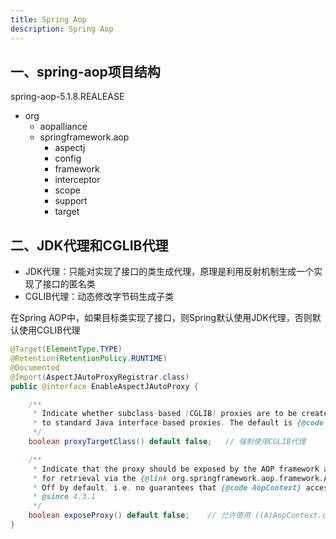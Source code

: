 ```yaml
---
title: Spring Aop
description: Spring Aop
---
```


## 一、spring-aop项目结构

spring-aop-5.1.8.REALEASE

- org
  - aopalliance
  - springframework.aop
    - aspectj
    - config
    - framework
    - interceptor
    - scope
    - support
    - target

## 二、JDK代理和CGLIB代理

- JDK代理：只能对实现了接口的类生成代理，原理是利用反射机制生成一个实现了接口的匿名类
- CGLIB代理：动态修改字节码生成子类

在Spring AOP中，如果目标类实现了接口，则Spring默认使用JDK代理，否则默认使用CGLIB代理

```java
@Target(ElementType.TYPE)
@Retention(RetentionPolicy.RUNTIME)
@Documented
@Import(AspectJAutoProxyRegistrar.class)
public @interface EnableAspectJAutoProxy {

    /**
     * Indicate whether subclass-based (CGLIB) proxies are to be created as opposed
     * to standard Java interface-based proxies. The default is {@code false}.
     */
    boolean proxyTargetClass() default false;   // 强制使用CGLIB代理

    /**
     * Indicate that the proxy should be exposed by the AOP framework as a {@code ThreadLocal}
     * for retrieval via the {@link org.springframework.aop.framework.AopContext} class.
     * Off by default, i.e. no guarantees that {@code AopContext} access will work.
     * @since 4.3.1
     */
    boolean exposeProxy() default false;    // 允许使用 ((A)AopContext.currentProxy()).f() 处理同类方法间的“自调用”
}
```
